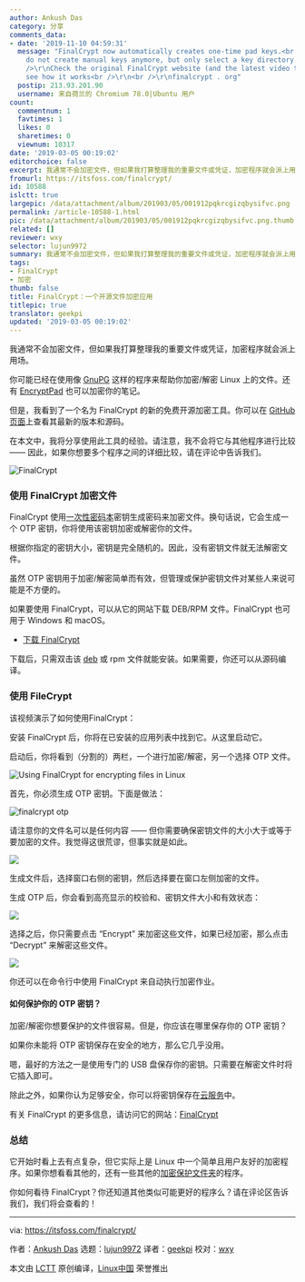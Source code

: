 ```yaml
---
author: Ankush Das
category: 分享
comments_data:
- date: '2019-11-10 04:59:31'
  message: "FinalCrypt now automatically creates one-time pad keys.<br />\r\nPlease
    do not create manual keys anymore, but only select a key directory. <br />\r\n<br
    />\r\nCheck the original FinalCrypt website (and the latest video tutorial) to
    see how it works<br />\r\n<br />\r\nfinalcrypt . org"
  postip: 213.93.201.90
  username: 来自荷兰的 Chromium 78.0|Ubuntu 用户
count:
  commentnum: 1
  favtimes: 1
  likes: 0
  sharetimes: 0
  viewnum: 10317
date: '2019-03-05 00:19:02'
editorchoice: false
excerpt: 我通常不会加密文件，但如果我打算整理我的重要文件或凭证，加密程序就会派上用场。
fromurl: https://itsfoss.com/finalcrypt/
id: 10588
islctt: true
largepic: /data/attachment/album/201903/05/001912pqkrcgizqbysifvc.png
permalink: /article-10588-1.html
pic: /data/attachment/album/201903/05/001912pqkrcgizqbysifvc.png.thumb.jpg
related: []
reviewer: wxy
selector: lujun9972
summary: 我通常不会加密文件，但如果我打算整理我的重要文件或凭证，加密程序就会派上用场。
tags:
- FinalCrypt
- 加密
thumb: false
title: FinalCrypt：一个开源文件加密应用
titlepic: true
translator: geekpi
updated: '2019-03-05 00:19:02'
---
```


我通常不会加密文件，但如果我打算整理我的重要文件或凭证，加密程序就会派上用场。


你可能已经在使用像 [GnuPG](https://www.gnupg.org/) 这样的程序来帮助你加密/解密 Linux 上的文件。还有 [EncryptPad](https://itsfoss.com/encryptpad-encrypted-text-editor-linux/) 也可以加密你的笔记。


但是，我看到了一个名为 FinalCrypt 的新的免费开源加密工具。你可以在 [GitHub 页面](https://github.com/ron-from-nl/FinalCrypt)上查看其最新的版本和源码。


在本文中，我将分享使用此工具的经验。请注意，我不会将它与其他程序进行比较 —— 因此，如果你想要多个程序之间的详细比较，请在评论中告诉我们。


![FinalCrypt](/data/attachment/album/201903/05/001912pqkrcgizqbysifvc.png)


### 使用 FinalCrypt 加密文件


FinalCrypt 使用[一次性密码本](https://en.wikipedia.org/wiki/One-time_pad)密钥生成密码来加密文件。换句话说，它会生成一个 OTP 密钥，你将使用该密钥加密或解密你的文件。


根据你指定的密钥大小，密钥是完全随机的。因此，没有密钥文件就无法解密文件。


虽然 OTP 密钥用于加密/解密简单而有效，但管理或保护密钥文件对某些人来说可能是不方便的。


如果要使用 FinalCrypt，可以从它的网站下载 DEB/RPM 文件。FinalCrypt 也可用于 Windows 和 macOS。


* [下载 FinalCrypt](https://sites.google.com/site/ronuitholland/home/finalcrypt)


下载后，只需双击该 [deb](https://itsfoss.com/install-deb-files-ubuntu/) 或 rpm 文件就能安装。如果需要，你还可以从源码编译。


### 使用 FileCrypt


该视频演示了如何使用FinalCrypt：






安装 FinalCrypt 后，你将在已安装的应用列表中找到它。从这里启动它。


启动后，你将看到（分割的）两栏，一个进行加密/解密，另一个选择 OTP 文件。


![Using FinalCrypt for encrypting files in Linux](/data/attachment/album/201903/05/001915fy78iq8o6qdo6bbk.jpg)


首先，你必须生成 OTP 密钥。下面是做法：


![finalcrypt otp](/data/attachment/album/201903/05/001920i5u9z59wk51nkxp3.jpg)


请注意你的文件名可以是任何内容 —— 但你需要确保密钥文件的大小大于或等于要加密的文件。我觉得这很荒谬，但事实就是如此。


![](/data/attachment/album/201903/05/001923knenstitte5nmvet.jpg)


生成文件后，选择窗口右侧的密钥，然后选择要在窗口左侧加密的文件。


生成 OTP 后，你会看到高亮显示的校验和、密钥文件大小和有效状态：


![](/data/attachment/album/201903/05/001925rjwnw4hpmqmumpuq.jpg)


选择之后，你只需要点击 “Encrypt” 来加密这些文件，如果已经加密，那么点击 “Decrypt” 来解密这些文件。


![](/data/attachment/album/201903/05/001927ijdpn8jc18jjk8tz.jpg)


你还可以在命令行中使用 FinalCrypt 来自动执行加密作业。


#### 如何保护你的 OTP 密钥？


加密/解密你想要保护的文件很容易。但是，你应该在哪里保存你的 OTP 密钥？


如果你未能将 OTP 密钥保存在安全的地方，那么它几乎没用。


嗯，最好的方法之一是使用专门的 USB 盘保存你的密钥。只需要在解密文件时将它插入即可。


除此之外，如果你认为足够安全，你可以将密钥保存在[云服务](https://itsfoss.com/cloud-services-linux/)中。


有关 FinalCrypt 的更多信息，请访问它的网站：[FinalCrypt](https://sites.google.com/site/ronuitholland/home/finalcrypt)


### 总结


它开始时看上去有点复杂，但它实际上是 Linux 中一个简单且用户友好的加密程序。如果你想看看其他的，还有一些其他的[加密保护文件夹](https://itsfoss.com/password-protect-folder-linux/)的程序。


你如何看待 FinalCrypt？你还知道其他类似可能更好的程序么？请在评论区告诉我们，我们将会查看的！




---


via: <https://itsfoss.com/finalcrypt/>


作者：[Ankush Das](https://itsfoss.com/author/ankush/) 选题：[lujun9972](https://github.com/lujun9972) 译者：[geekpi](https://github.com/geekpi) 校对：[wxy](https://github.com/wxy)


本文由 [LCTT](https://github.com/LCTT/TranslateProject) 原创编译，[Linux中国](https://linux.cn/) 荣誉推出